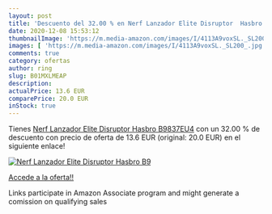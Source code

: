 ```yaml
---
layout: post
title: 'Descuento del 32.00 % en Nerf Lanzador Elite Disruptor  Hasbro B9'
date: 2020-12-08 15:53:12
thumbnailImage: 'https://m.media-amazon.com/images/I/4113A9voxSL._SL200_.jpg'
images: [ 'https://m.media-amazon.com/images/I/4113A9voxSL._SL200_.jpg' ]
comments: true
category: ofertas
author: ring
slug: B01MXLMEAP
description:
actualPrice: 13.6 EUR
comparePrice: 20.0 EUR
inStock: true
---
```


Tienes [Nerf Lanzador Elite Disruptor  Hasbro B9837EU4](https://www.amazon.es/dp/B01MXLMEAP/?tag=tolees-21) con un 32.00 % de descuento con precio de oferta de 13.6 EUR (original: 20.0 EUR) en el siguiente enlace!

[![Nerf Lanzador Elite Disruptor  Hasbro B9](https://m.media-amazon.com/images/I/4113A9voxSL._SL200_.jpg)](https://www.amazon.es/dp/B01MXLMEAP/?tag=tolees-21)

[Accede a la oferta!!](https://www.amazon.es/dp/B01MXLMEAP/?tag=tolees-21)

Links participate in Amazon Associate program and might generate a comission on qualifying sales


